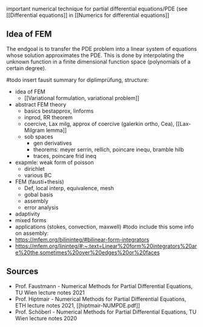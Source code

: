 important numerical technique for partial differential equations/PDE (see [[Differential equations]] in [[Numerics for differential equations]]



## Idea of FEM
The endgoal is to transfer the PDE problem into a linear system of equations whose solution approximates the PDE.
This is done by interpolating the unknown function in a finite dimensional function space (polynomials of a certain degree).



#todo insert fausit summary for diplimprüfung, structure:
- idea of FEM
	-  [[Variational formulation, variational problem]]
- abstract FEM theory
	- basics bestapprox, linforms
	- inprod, RR theorem
	- coercive, Lax milg, approx of coercive (galerkin ortho, Cea), [[Lax-Milgram lemma]]
	- sob spaces
		- gen derivatives
		- theorems: meyer serrin, rellich, poincare inequ, bramble hilb
		- traces, poincare frid ineq
- exapmle: weak form of poisson
	- dirichlet
	- various BC
- FEM (fausti+thesis)
	- Def, local interp, equivalence, mesh
	- gobal basis
	- assembly
	- error analysis
- adaptivity
- mixed forms
- applications (stokes, convection, maxwell)
#todo include this some info on assembly:
- https://mfem.org/bilininteg/#bilinear-form-integrators
- https://mfem.org/lininteg/#:~:text=Linear%20form%20integrators%20are%20the,sometimes%20over%20edges%20or%20faces



## Sources
- Prof. Faustmann - Numerical Methods for Partial Differential Equations, TU Wien lecture notes 2021
- Prof. Hiptmair - Numerical Methods for Partial Differential Equations, ETH lecture notes 2021, [[hiptmair-NUMPDE.pdf]]
- Prof. Schöberl - Numerical Methods for Partial Differential Equations, TU Wien lecture notes 2020
